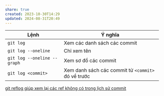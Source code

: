 ```yaml
---
share: true
created: 2023-10-30T14:29
updated: 2024-08-31T20:49
---
```

| Lệnh                        | Ý nghĩa                                            |
| --------------------------- | -------------------------------------------------- |
| `git log`                   | Xem các danh sách các commit                       |
| `git log --oneline`         | Chỉ xem tên                                        |
| `git log --oneline --graph` | Xem sơ đồ các commit                               |
| `git log <commit>`          | Xem danh sách các commit từ `<commit>` đó về trước |

[git reflog giúp xem lại các ref không có trong lịch sử commit](./git%20reflog%20gi%C3%BAp%20xem%20l%E1%BA%A1i%20c%C3%A1c%20ref%20kh%C3%B4ng%20c%C3%B3%20trong%20l%E1%BB%8Bch%20s%E1%BB%AD%20commit.md)